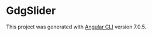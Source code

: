# GdgSlider

This project was generated with [Angular CLI](https://github.com/angular/angular-cli) version 7.0.5.
